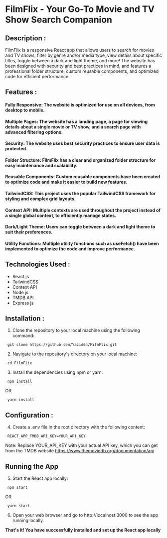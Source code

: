 # FilmFlix - Your Go-To Movie and TV Show Search Companion

## Description : 
FilmFlix is a responsive React app that allows users to search for movies and TV shows, filter by genre and/or media type, view details about specific titles, toggle between a dark and light theme, and more! The website has been designed with security and best practices in mind, and features a professional folder structure, custom reusable components, and optimized code for efficient performance.    
   
   
   
  ## Features : 
  #### Fully Responsive: The website is optimized for use on all devices, from desktop to mobile.
  ####  Multiple Pages: The website has a landing page, a page for viewing details about a single movie or TV show, and a search page with advanced filtering options.   
  ####  Security: The website uses best security practices to ensure user data is protected.  
  ####  Folder Structure: FilmFlix has a clear and organized folder structure for easy maintenance and scalability.  
  ####  Reusable Components: Custom reusable components have been created to optimize code and make it easier to build new features.  
  #### TailwindCSS: This project uses the popular TailwindCSS framework for styling and complex grid layouts.  
  ####  Context API: Multiple contexts are used throughout the project instead of a single global context, to efficiently manage states.  
  ####  Dark/Light Theme: Users can toggle between a dark and light theme to suit their preferences.  
  ####  Utility Functions: Multiple utility functions such as useFetch() have been implemented to optimize the code and improve performance.  
   
   
   
  ## Technologies Used :
  * React js
  * TailwindCSS
  * Context API
  * Node js
  * TMDB API
  * Express js


  ## Installation :
  1. Clone the repository to your local machine using the following command:  
  ```  
   git clone https://github.com/Yazid04/FilmFlix.git
  ```  
  2. Navigate to the repository's directory on your local machine:
  ```  
   cd FilmFlix    
  ```  
  3. Install the dependencies using npm or yarn:   
  ```  
   npm install  
  ```  
   OR  
   ```  
    yarn install  
   ```  

  ## Configuration : 
  4. Create a .env file in the root directory with the following content:
  ```
   REACT_APP_TMDB_API_KEY=YOUR_API_KEY
  ```
  Note: Replace YOUR_API_KEY with your actual API key, which you can get from the TMDB website https://www.themoviedb.org/documentation/api
  
  ## Running the App
  5. Start the React app locally:
  ```
   npm start
  ```
   OR
  ```
   yarn start
  ```
  6. Open your web browser and go to http://localhost:3000 to see the app running locally.

  **That's it! You have successfully installed and set up the React app locally**
